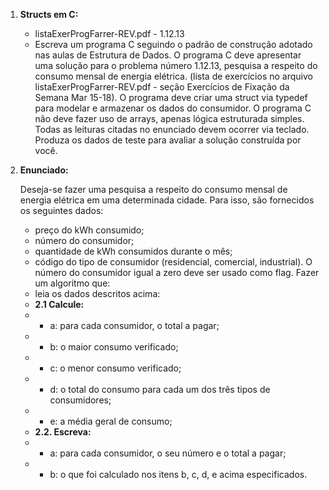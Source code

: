1. **Structs em C:**
    - listaExerProgFarrer-REV.pdf -  1.12.13
    - Escreva um programa C seguindo o padrão de construção adotado nas aulas de Estrutura
    de Dados. O programa C deve apresentar uma solução para o problema número 1.12.13,
    pesquisa a respeito do consumo mensal de energia elétrica. (lista de exercícios no arquivo
    listaExerProgFarrer-REV.pdf - seção Exercícios de Fixação da Semana Mar 15-18).
    O programa deve criar uma struct via typedef para modelar e armazenar os dados do
    consumidor.
    O programa C não deve fazer uso de arrays, apenas lógica estruturada simples. Todas as
    leituras citadas no enunciado devem ocorrer via teclado.
    Produza os dados de teste para avaliar a solução construída por você.
2. **Enunciado:**

    Deseja-se fazer uma pesquisa a respeito do consumo mensal de energia elétrica em 
    uma determinada cidade. Para isso, são fornecidos os seguintes dados:
    - preço do kWh consumido;
    - número do consumidor;
    - quantidade de kWh consumidos durante o mês;
    - código do tipo de consumidor (residencial, comercial, industrial).
    O número do consumidor igual a zero deve ser usado como flag. Fazer um algoritmo que:
    - leia os dados descritos acima:
    - **2.1 Calcule:**
    - - a: para cada consumidor, o total a pagar;
    - - b: o maior consumo verificado;
    - - c: o menor consumo verificado;
    - - d: o total do consumo para cada um dos três tipos de consumidores;
    - - e: a média geral de consumo;
    - **2.2. Escreva:**
    - - a: para cada consumidor, o seu número e o total a pagar;
    - - b: o que foi calculado nos itens b, c, d, e acima especificados.
